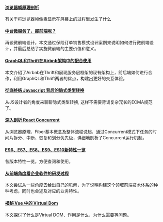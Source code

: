 
#### [浏览器帧原理剖析](https://mp.weixin.qq.com/s/yn4GiU3me-A_tVfQEVU9cQ)
有关于将浏览器帧像素显示在屏幕上的过程里发生了什么

#### [中台微服务了，那前端呢？](https://mp.weixin.qq.com/s/hke92257-EB1ksrV6tb-mg)
再谈微前端设计，本文通过保险订单销售模式设计案例来说明如何进行微前端设计，并最后总结了实施微前端的主要价值和意义。

#### [GraphQL和Thrift在Airbnb架构中的配合使用](https://mp.weixin.qq.com/s/Kq8Ev14zPWysB8AvL6E-OQ)
本文介绍了Airbnb在Thrift和展现服务层框架的现有架构上，前后端如何进行合作，利用GraphQL和Thrift两者的优点，构建出更好的交互体验。

#### [彻底终结 Javascript 背后的隐式类型转换](https://github.com/chunpu/blog/issues/104)
从JS设计者的角度来聊聊隐式类型转换, 这样不需要背诵复杂冗长的ECMA规范了。

#### [深入剖析 React Concurrent](https://zhuanlan.zhihu.com/p/60307571)
从浏览器原理、Fiber基本概念及整体流程说起，通过Concurrent模式下任务的时间片拆分、中断、恢复和划分优先级，详细地剖析了Concurrent运行机制。

#### [ES6、ES7、ES8、ES9、ES10新特性一览](https://juejin.im/post/5ca2e1935188254416288eb2)
各版本特性一览，方便查阅和使用。

#### [从前端角度看企业软件的研发过程](https://mp.weixin.qq.com/s/NQtcvn_B2gQkBJ5WjYxNHg)
本文尝试从一些角度去给出自己的见解，为了说明构建这个领域前端技术体系的种种考虑，同时也会述及对应的业务特性。

#### [揭秘 Vue 中的 Virtual Dom](https://mp.weixin.qq.com/s/JEBqzfTvxcLu8yWXZHxfZg)
本文探讨了什么是Virtual DOM、作用是什么、为什么需要等问题。